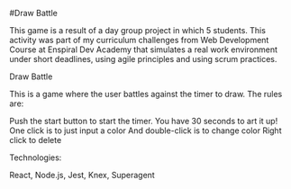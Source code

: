#Draw Battle

This game is a result of a day group project in which 5 students. This activity was part of my curriculum challenges from Web Development Course at Enspiral Dev Academy that simulates a real work environment under short deadlines, using agile principles and using scrum practices.



Draw Battle

This is a game where the user battles against the timer to draw. The rules are:

Push the start button to start the timer. You have 30 seconds to art it up!
One click is to just input a color
And double-click is to change color
Right click to delete


Technologies:

React, Node.js, Jest, Knex, Superagent
